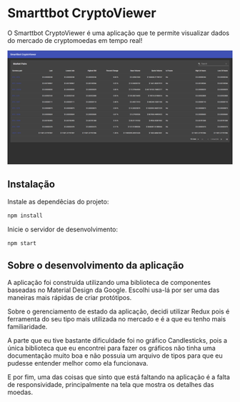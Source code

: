 # Smarttbot CryptoViewer

O Smarttbot CryptoViewer é uma aplicação que te permite visualizar dados do mercado de cryptomoedas em tempo real!

![Main Page](screenshots/app.png)

## Instalação

Instale as dependêcias do projeto:

```bash
npm install
```

Inicie o servidor de desenvolvimento:

```bash
npm start
```

## Sobre o desenvolvimento da aplicação

A aplicação foi construída utilizando uma biblioteca de componentes baseadas no Material Design da Google. Escolhi usa-lá por ser uma das maneiras mais rápidas de criar protótipos.

Sobre o gerenciamento de estado da aplicação, decidi utilizar Redux pois é ferramenta do seu tipo mais utilizada no mercado e é a que eu tenho mais familiaridade.

A parte que eu tive bastante dificuldade foi no gráfico Candlesticks, pois a única biblioteca que eu encontrei para fazer os gráficos não tinha uma documentação muito boa e não possuia um arquivo de tipos para que eu pudesse entender melhor como ela funcionava.

E por fim, uma das coisas que sinto que está faltando na aplicação é a falta de responsividade, principalmente na tela que mostra os detalhes das moedas.
